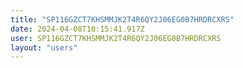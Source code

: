 ```yaml
---
title: "SP116GZCT7KHSMMJK2T4R6QY2J06EG0B7HRDRCXRS"
date: 2024-04-08T10:15:41.917Z
user: SP116GZCT7KHSMMJK2T4R6QY2J06EG0B7HRDRCXRS
layout: "users"
---
```

    